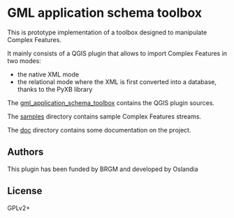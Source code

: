 GML application schema toolbox
==============================

This is prototype implementation of a toolbox designed to manipulate Complex Features.

It mainly consists of a QGIS plugin that allows to import Complex Features in two modes:

  * the native XML mode
  * the relational mode where the XML is first converted into a database, thanks to the PyXB library

The [gml_application_schema_toolbox](gml_application_schema_toolbox) contains the QGIS plugin sources.

The [samples](samples) directory contains sample Complex Features streams.

The [doc](doc) directory contains some documentation on the project.

Authors
-------

This plugin has been funded by BRGM and developed by Oslandia

License
-------

GPLv2+
